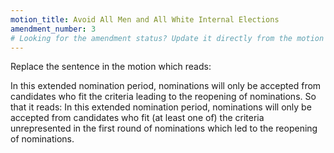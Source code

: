 ```yaml
---
motion_title: Avoid All Men and All White Internal Elections
amendment_number: 3
# Looking for the amendment status? Update it directly from the motion page!
---
```


Replace the sentence in the motion which reads:

In this extended nomination period, nominations will only be accepted from candidates who fit the criteria leading to the reopening of nominations.
So that it reads:
In this extended nomination period, nominations will only be accepted from candidates who fit (at least one of) the criteria unrepresented in the first round of nominations which led to the reopening of nominations.
